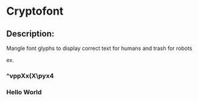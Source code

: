 # Cryptofont

## Description:
Mangle font glyphs to display correct text for humans and trash for robots

ex.

### ^vppXx(X\pyx4
### Hello World

